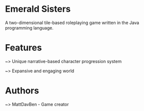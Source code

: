 Emerald Sisters
==============

A two-dimensional tile-based roleplaying game written in the Java programming language.

Features
==============
~> Unique narrative-based character progression system

~> Expansive and engaging world

Authors
==============
~> MattDavBen - Game creator
